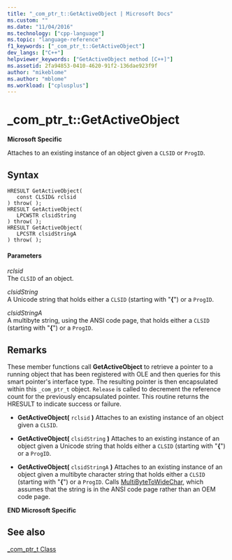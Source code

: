 ```yaml
---
title: "_com_ptr_t::GetActiveObject | Microsoft Docs"
ms.custom: ""
ms.date: "11/04/2016"
ms.technology: ["cpp-language"]
ms.topic: "language-reference"
f1_keywords: ["_com_ptr_t::GetActiveObject"]
dev_langs: ["C++"]
helpviewer_keywords: ["GetActiveObject method [C++]"]
ms.assetid: 2fa94853-0410-4620-91f2-136dae923f9f
author: "mikeblome"
ms.author: "mblome"
ms.workload: ["cplusplus"]
---
```

# _com_ptr_t::GetActiveObject
**Microsoft Specific**  
  
 Attaches to an existing instance of an object given a `CLSID` or `ProgID`.  
  
## Syntax  
  
```  
HRESULT GetActiveObject(  
   const CLSID& rclsid   
) throw( );  
HRESULT GetActiveObject(  
   LPCWSTR clsidString   
) throw( );  
HRESULT GetActiveObject(  
   LPCSTR clsidStringA   
) throw( );  
```  
  
#### Parameters  
 *rclsid*  
 The `CLSID` of an object.  
  
 *clsidString*  
 A Unicode string that holds either a `CLSID` (starting with "**{**") or a `ProgID`.  
  
 *clsidStringA*  
 A multibyte string, using the ANSI code page, that holds either a `CLSID` (starting with "**{**") or a `ProgID`.  
  
## Remarks  
 These member functions call **GetActiveObject** to retrieve a pointer to a running object that has been registered with OLE and then queries for this smart pointer's interface type. The resulting pointer is then encapsulated within this `_com_ptr_t` object. `Release` is called to decrement the reference count for the previously encapsulated pointer. This routine returns the HRESULT to indicate success or failure.  
  
-   **GetActiveObject(**  `rclsid`  **)** Attaches to an existing instance of an object given a `CLSID`.  
  
-   **GetActiveObject(**  `clsidString`  **)** Attaches to an existing instance of an object given a Unicode string that holds either a `CLSID` (starting with "**{**") or a `ProgID`.  
  
-   **GetActiveObject(**  `clsidStringA`  **)** Attaches to an existing instance of an object given a multibyte character string that holds either a `CLSID` (starting with "**{**") or a `ProgID`. Calls [MultiByteToWideChar](http://msdn.microsoft.com/library/windows/desktop/dd319072), which assumes that the string is in the ANSI code page rather than an OEM code page.  
  
 **END Microsoft Specific**  
  
## See also  
 [_com_ptr_t Class](../cpp/com-ptr-t-class.md)